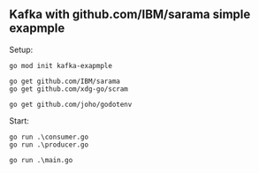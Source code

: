 ## Kafka with github.com/IBM/sarama simple exapmple

Setup:

```
go mod init kafka-exapmple

go get github.com/IBM/sarama
go get github.com/xdg-go/scram

go get github.com/joho/godotenv
```

Start:

```
go run .\consumer.go
go run .\producer.go

go run .\main.go
```
